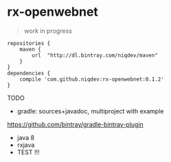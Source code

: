# rx-openwebnet

> work in progress

```
repositories {
    maven {
        url  "http://dl.bintray.com/niqdev/maven"
    }
}
dependencies {
    compile 'com.github.niqdev:rx-openwebnet:0.1.2'
}
```

TODO
* gradle: sources+javadoc, multiproject with example

https://github.com/bintray/gradle-bintray-plugin

* java 8
* rxjava
* TEST !!!